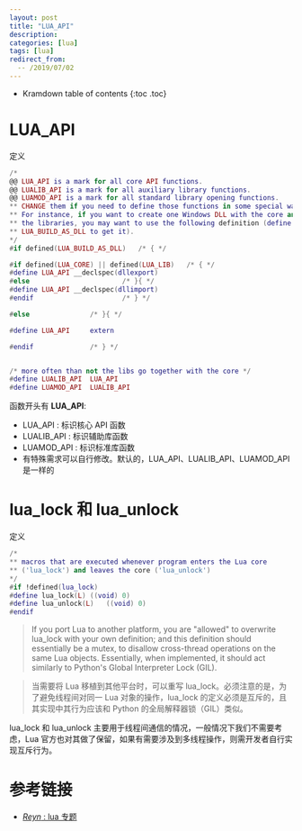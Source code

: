 ```yaml
---
layout: post
title: "LUA_API"
description:
categories: [lua]
tags: [lua]
redirect_from:
  -- /2019/07/02
---
```


* Kramdown table of contents
{:toc .toc}

# LUA_API

定义
``` lua
/*
@@ LUA_API is a mark for all core API functions.
@@ LUALIB_API is a mark for all auxiliary library functions.
@@ LUAMOD_API is a mark for all standard library opening functions.
** CHANGE them if you need to define those functions in some special way.
** For instance, if you want to create one Windows DLL with the core and
** the libraries, you may want to use the following definition (define
** LUA_BUILD_AS_DLL to get it).
*/
#if defined(LUA_BUILD_AS_DLL)	/* { */

#if defined(LUA_CORE) || defined(LUA_LIB)	/* { */
#define LUA_API __declspec(dllexport)
#else						/* }{ */
#define LUA_API __declspec(dllimport)
#endif						/* } */

#else				/* }{ */

#define LUA_API		extern

#endif				/* } */


/* more often than not the libs go together with the core */
#define LUALIB_API	LUA_API
#define LUAMOD_API	LUALIB_API
```

函数开头有 **LUA_API**:

* LUA_API : 标识核心 API 函数
* LUALIB_API : 标识辅助库函数
* LUAMOD_API : 标识标准库函数
* 有特殊需求可以自行修改。默认的，LUA_API、LUALIB_API、LUAMOD_API 是一样的

# lua_lock 和 lua_unlock

定义
``` lua
/*
** macros that are executed whenever program enters the Lua core
** ('lua_lock') and leaves the core ('lua_unlock')
*/
#if !defined(lua_lock)
#define lua_lock(L)	((void) 0)
#define lua_unlock(L)	((void) 0)
#endif
```

> If you port Lua to another platform, you are "allowed" to overwrite lua_lock with your own definition; and this definition should essentially be a mutex, to disallow cross-thread operations on the same Lua objects. Essentially, when implemented, it should act similarly to Python's Global Interpreter Lock (GIL).

> 当需要将 Lua 移植到其他平台时，可以重写 lua_lock。必须注意的是，为了避免线程间对同一 Lua 对象的操作，lua_lock 的定义必须是互斥的，且其实现中其行为应该和 Python 的全局解释器锁（GIL）类似。

lua_lock 和 lua_unlock 主要用于线程间通信的情况，一般情况下我们不需要考虑，Lua 官方也对其做了保留，如果有需要涉及到多线程操作，则需开发者自行实现互斥行为。

# 参考链接

* [_Reyn_ : lua 专题](https://www.jianshu.com/c/be33befa3ed2)